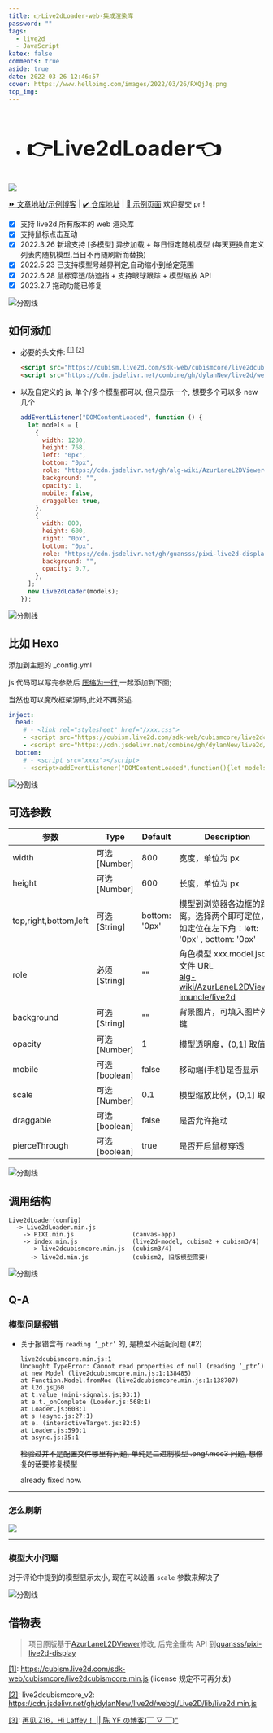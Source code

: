 ```yaml
---
title: 👉Live2dLoader-web-集成渲染库
password: ""
tags:
  - live2d
  - JavaScript
katex: false
comments: true
aside: true
date: 2022-03-26 12:46:57
cover: https://www.helloimg.com/images/2022/03/26/RXQjJq.png
top_img:
---
```


<h2>

- # 👉Live2dLoader👈

</h2>

![](https://www.helloimg.com/images/2023/02/08/ooFTjM.png)

[⏩ 文章地址/示例博客](https://weidows.github.io/post/Web/JavaScript/Live2dLoader/README) | [✔️ 仓库地址](https://github.com/Weidows-projects/Live2dLoader) | [👀 示例页面](https://weidows-projects.github.io/Live2dLoader/) 欢迎提交 pr !

<!--
 * @?: live2d************************************************
 * @Author: JavaScripteidows
 * @Date: 2022-03-20 22:26:55
 * @LastEditors: Weidows
 * @LastEditTime: 2023-04-20 19:07:40
 * @FilePath: \Blog-private\source\_posts\Web\JavaScript\Live2dLoader\README.md
 * @Description:
 * @!: *********************************************************************
-->

- [x] 支持 live2d 所有版本的 web 渲染库
- [x] 支持鼠标点击互动
- [x] 2022.3.26 新增支持 [多模型] 异步加载 + 每日恒定随机模型 (每天更换自定义列表内随机模型,当日不再随刷新而替换)
- [x] 2022.5.23 已支持模型号越界判定,自动缩小到给定范围
- [x] 2022.6.28 鼠标穿透/防遮挡 + 支持眼球跟踪 + 模型缩放 API
- [x] 2023.2.7 拖动功能已修复

<a>![分割线](https://cdn.jsdelivr.net/gh/Weidows/Weidows/image/divider.png)</a>

## 如何添加

- 必要的头文件: <sup id='cite_ref-1'>[\[1\]](#cite_note-1)</sup> <sup id='cite_ref-2'>[\[2\]](#cite_note-2)</sup>

  ```html
  <script src="https://cubism.live2d.com/sdk-web/cubismcore/live2dcubismcore.min.js"></script>
  <script src="https://cdn.jsdelivr.net/combine/gh/dylanNew/live2d/webgl/Live2D/lib/live2d.min.js,npm/pixi.js@6.5.2/dist/browser/pixi.min.js,npm/pixi-live2d-display/dist/index.min.js,gh/Weidows-projects/Live2dLoader/dist/Live2dLoader.min.js"></script>
  ```

- 以及自定义的 js, 单个/多个模型都可以, 但只显示一个, 想要多个可以多 new 几个

  ```js
  addEventListener("DOMContentLoaded", function () {
    let models = [
      {
        width: 1280,
        height: 768,
        left: "0px",
        bottom: "0px",
        role: "https://cdn.jsdelivr.net/gh/alg-wiki/AzurLaneL2DViewer@gh-pages/assets/bisimai_2/bisimai_2.model3.json",
        background: "",
        opacity: 1,
        mobile: false,
        draggable: true,
      },
      {
        width: 800,
        height: 600,
        right: "0px",
        bottom: "0px",
        role: "https://cdn.jsdelivr.net/gh/guansss/pixi-live2d-display/test/assets/shizuku/shizuku.model.json",
        background: "",
        opacity: 0.7,
      },
    ];
    new Live2dLoader(models);
  });
  ```

<a>![分割线](https://cdn.jsdelivr.net/gh/Weidows/Weidows/image/divider.png)</a>

## 比如 Hexo

添加到主题的 \_config.yml

js 代码可以写完参数后 [压缩为一行](https://c.runoob.com/front-end/51/),一起添加到下面;

当然也可以魔改框架源码,此处不再赘述.

```yaml
inject:
  head:
    # - <link rel="stylesheet" href="/xxx.css">
    - <script src="https://cubism.live2d.com/sdk-web/cubismcore/live2dcubismcore.min.js"></script>
    - <script src="https://cdn.jsdelivr.net/combine/gh/dylanNew/live2d/webgl/Live2D/lib/live2d.min.js,npm/pixi.js@6.5.2/dist/browser/pixi.min.js,npm/pixi-live2d-display/dist/index.min.js,gh/Weidows-projects/Live2dLoader/dist/Live2dLoader.min.js"></script>
  bottom:
    # - <script src="xxxx"></script>
    - <script>addEventListener("DOMContentLoaded",function(){let models=[{width:1280,height:768,left:"0px",bottom:"0px",role:"https://cdn.jsdelivr.net/gh/alg-wiki/AzurLaneL2DViewer@gh-pages/assets/bisimai_2/bisimai_2.model3.json",background:"",opacity:1,mobile:false,draggable:true,},{width:800,height:600,right:"0px",bottom:"0px",role:"https://cdn.jsdelivr.net/gh/guansss/pixi-live2d-display/test/assets/shizuku/shizuku.model.json",background:"",opacity:0.7,},];new Live2dLoader(models)})</script>
```

<a>![分割线](https://cdn.jsdelivr.net/gh/Weidows/Weidows/image/divider.png)</a>

## 可选参数

| 参数                  | Type          | Default       | Description                                                                                                                                                                  |
| --------------------- | ------------- | ------------- | ---------------------------------------------------------------------------------------------------------------------------------------------------------------------------- |
| width                 | 可选[Number]  | 800           | 宽度，单位为 px                                                                                                                                                              |
| height                | 可选[Number]  | 600           | 长度，单位为 px                                                                                                                                                              |
| top,right,bottom,left | 可选[String]  | bottom: '0px' | 模型到浏览器各边框的距离。选择两个即可定位，如定位在左下角：left: '0px' , bottom: '0px'                                                                                      |
| role                  | 必须[String]  | ""            | 角色模型 xxx.model.json 文件 URL </br> [alg-wiki/AzurLaneL2DViewer](https://github.com/alg-wiki/AzurLaneL2DViewer) </br> [imuncle/live2d](https://github.com/imuncle/live2d) |
| background            | 可选[String]  | ""            | 背景图片，可填入图片外链                                                                                                                                                     |
| opacity               | 可选[Number]  | 1             | 模型透明度，(0,1] 取值                                                                                                                                                       |
| mobile                | 可选[boolean] | false         | 移动端(手机)是否显示                                                                                                                                                         |
| scale                 | 可选[Number]  | 0.1           | 模型缩放比例，(0,1] 取值                                                                                                                                                     |
| draggable             | 可选[boolean] | false         | 是否允许拖动                                                                                                                                                                 |
| pierceThrough         | 可选[boolean] | true          | 是否开启鼠标穿透                                                                                                                                                             |

<a>![分割线](https://cdn.jsdelivr.net/gh/Weidows/Weidows/image/divider.png)</a>

## 调用结构

```
Live2dLoader(config)
  -> Live2dLoader.min.js
    -> PIXI.min.js                (canvas-app)
    -> index.min.js               (live2d-model, cubism2 + cubism3/4)
      -> live2dcubismcore.min.js  (cubism3/4)
      -> live2d.min.js            (cubism2, 旧版模型需要)
```

<a>![分割线](https://cdn.jsdelivr.net/gh/Weidows/Weidows/image/divider.png)</a>

## Q-A

### 模型问题报错

- 关于报错含有 `reading ‘_ptr’` 的, 是模型不适配问题 (#2)

  ```
  live2dcubismcore.min.js:1
  Uncaught TypeError: Cannot read properties of null (reading ‘_ptr’)
  at new Model (live2dcubismcore.min.js:1:138485)
  at Function.Model.fromMoc (live2dcubismcore.min.js:1:138707)
  at l2d.js💯60
  at t.value (mini-signals.js:93:1)
  at e.t._onComplete (Loader.js:568:1)
  at Loader.js:608:1
  at s (async.js:27:1)
  at e. (interactiveTarget.js:82:5)
  at Loader.js:590:1
  at async.js:35:1
  ```

  ~~检验过并不是配置文件哪里有问题, 单纯是二进制模型 .png/.moc3 问题, 想修复的话要修复模型~~

  already fixed now.

---

### 怎么刷新

![](https://www.helloimg.com/images/2022/05/23/ZRyZgz.png)

---

### 模型大小问题

对于评论中提到的模型显示太小, 现在可以设置 `scale` 参数来解决了

<a>![分割线](https://cdn.jsdelivr.net/gh/Weidows/Weidows/image/divider.png)</a>

## 借物表

> 项目原版基于[AzurLaneL2DViewer](https://github.com/alg-wiki/AzurLaneL2DViewer)修改, 后完全重构 API 到[guansss/pixi-live2d-display](https://github.com/guansss/pixi-live2d-display/blob/master/README.zh.md)

<a name='cite_note-1' href='#cite_ref-1'>[1]</a>: https://cubism.live2d.com/sdk-web/cubismcore/live2dcubismcore.min.js (license 规定不可再分发)

<a name='cite_note-2' href='#cite_ref-2'>[2]</a>: live2dcubismcore_v2: https://cdn.jsdelivr.net/gh/dylanNew/live2d/webgl/Live2D/lib/live2d.min.js

<a name='cite_note-3' href='#cite_ref-3'>[3]</a>: [再见 Z16，Hi Laffey！ || 陈 YF の博客(￣ ▽ ￣)&#34;](https://blog.cyfan.top/p/a12e0ab7.html)
